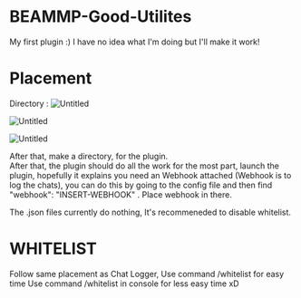 # BEAMMP-Good-Utilites
My first plugin :) I have no idea what I'm doing but I'll make it work!


# Placement 
Directory : 
![Untitled](https://github.com/Diloforce/BEAMMP-Chat-Logger/assets/150070160/10ece24d-ad2a-4c8d-afb1-99ff916bf005)

![Untitled](https://github.com/Diloforce/BEAMMP-Chat-Logger/assets/150070160/d1910404-c523-48b3-a4f5-dfdcf601eaa0)

![Untitled](https://github.com/Diloforce/BEAMMP-Chat-Logger/assets/150070160/23e56f10-86cd-4bf7-8685-221121e6366e)

After that, make a directory, for the plugin.  
After that, the plugin should do all the work for the most part, launch the plugin, hopefully it explains you need an Webhook attached (Webhook is to log the chats), you can do this by going to the config file and then find "webhook": "INSERT-WEBHOOK" . Place webhook in there. 

The .json files currently do nothing, It's recommeneded to disable whitelist.

# WHITELIST

Follow same placement as Chat Logger,
Use command /whitelist for easy time
Use command /whitelist in console for less easy time xD
